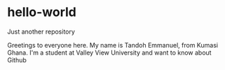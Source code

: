 # hello-world
Just another repository

Greetings to everyone here.
My name is Tandoh Emmanuel, from Kumasi Ghana.
I'm a student at Valley View University and want to know about Github
